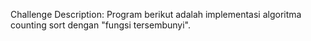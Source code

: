 Challenge Description:
Program berikut adalah implementasi algoritma counting sort dengan "fungsi tersembunyi".
